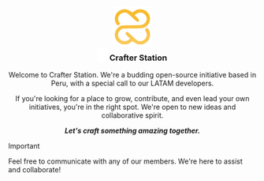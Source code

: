 <h3 align="center">
  <img src="https://raw.githubusercontent.com/Railly/crafter-station/main/public/logo.png" width="80" alt="Logo"/><br/>
  <img src="https://raw.githubusercontent.com/Railly/crafter-station/main/public/transparent.png" height="25" width="20"/>
  Crafter Station
</h3>

<p align="center">
  Welcome to Crafter Station. We're a budding open-source initiative based in Peru, with a special call to our LATAM developers.
</p>
  
<p align="center">
  If you're looking for a place to grow, contribute, and even lead your own initiatives, you're in the right spot. We're open to new ideas and collaborative spirit. 
</p>

<p align="center">
  <strong>
    <i>Let's craft something amazing together.</i>
  </strong>
</p>

> [!IMPORTANT]
> Feel free to communicate with any of our members. We're here to assist and collaborate!
